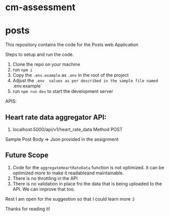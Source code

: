 # cm-assessment

# posts
This repository contains the code for the Posts web Application

Steps to setup and run the code.
1. Clone the repo on your machine
2. run `npm i`
3. Copy the `.env.example` as `.env` in the root of the project
4. Adjust the `.env  values as per described in the sample file named `.env.example`
5. run `npm run dev` to start the development server

APIS:

## Heart rate data aggregator API: 

1. localhost:5000/api/v1/heart_rate_data Method POST

Sample Post Body => Json provided in the assignment


## Future Scope
1. Code for the `aggregateHeartRateData` function is not optimized. It can be optimized more to make it readableand maintainable.
2. There is no throttling in the API
3. There is no validation in place fro the data that is being uploaded to the API. We can improve that too.

Rest I am open for the suggestion so that I could learn more :) 

Thanks for reading it!